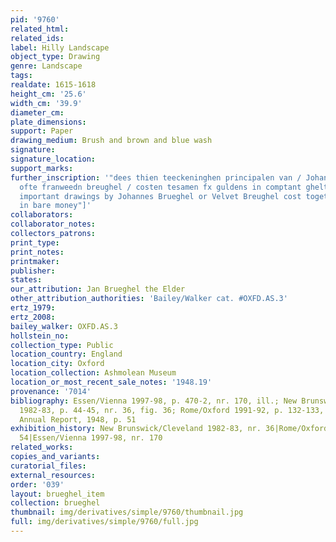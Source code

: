 ```yaml
---
pid: '9760'
related_html: 
related_ids: 
label: Hilly Landscape
object_type: Drawing
genre: Landscape
tags: 
realdate: 1615-1618
height_cm: '25.6'
width_cm: '39.9'
diameter_cm: 
plate_dimensions: 
support: Paper
drawing_medium: Brush and brown and blue wash
signature: 
signature_location: 
support_marks: 
further_inscription: '"dees thien teeckeninghen principalen van / Johannes brueghel
  ofte franweedn breughel / costen tesamen fx guldens in comptant ghelt" ["these ten
  important drawings by Johannes Brueghel or Velvet Breughel cost together ten guilders
  in bare money"]'
collaborators: 
collaborator_notes: 
collectors_patrons: 
print_type: 
print_notes: 
printmaker: 
publisher: 
states: 
our_attribution: Jan Brueghel the Elder
other_attribution_authorities: 'Bailey/Walker cat. #OXFD.AS.3'
ertz_1979: 
ertz_2008: 
bailey_walker: OXFD.AS.3
hollstein_no: 
collection_type: Public
location_country: England
location_city: Oxford
location_collection: Ashmolean Museum
location_or_most_recent_sale_notes: '1948.19'
provenance: '7014'
bibliography: Essen/Vienna 1997-98, p. 470-2, nr. 170, ill.; New Brunswick/Cleveland
  1982-83, p. 44-45, nr. 36, fig. 36; Rome/Oxford 1991-92, p. 132-133, nr. 54, ill.;
  Annual Report, 1948, p. 51
exhibition_history: New Brunswick/Cleveland 1982-83, nr. 36|Rome/Oxford 1991-92, nr.
  54|Essen/Vienna 1997-98, nr. 170
related_works: 
copies_and_variants: 
curatorial_files: 
external_resources: 
order: '039'
layout: brueghel_item
collection: brueghel
thumbnail: img/derivatives/simple/9760/thumbnail.jpg
full: img/derivatives/simple/9760/full.jpg
---
```

